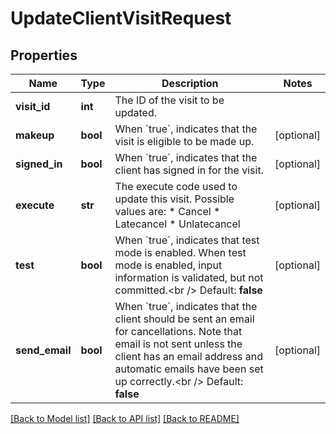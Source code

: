 # UpdateClientVisitRequest

## Properties
Name | Type | Description | Notes
------------ | ------------- | ------------- | -------------
**visit_id** | **int** | The ID of the visit to be updated. | 
**makeup** | **bool** | When &#x60;true&#x60;, indicates that the visit is eligible to be made up. | [optional] 
**signed_in** | **bool** | When &#x60;true&#x60;, indicates that the client has signed in for the visit. | [optional] 
**execute** | **str** | The execute code used to update this visit. Possible values are:  * Cancel  * Latecancel  * Unlatecancel | [optional] 
**test** | **bool** | When &#x60;true&#x60;, indicates that test mode is enabled. When test mode is enabled, input information is validated, but not committed.&lt;br /&gt;  Default: **false** | [optional] 
**send_email** | **bool** | When &#x60;true&#x60;, indicates that the client should be sent an email for cancellations. Note that email is not sent unless the client has an email address and automatic emails have been set up correctly.&lt;br /&gt;  Default: **false** | [optional] 

[[Back to Model list]](../README.md#documentation-for-models) [[Back to API list]](../README.md#documentation-for-api-endpoints) [[Back to README]](../README.md)


